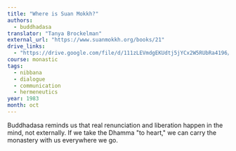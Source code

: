 ```yaml
---
title: "Where is Suan Mokkh?"
authors:
  - buddhadasa
translator: "Tanya Brockelman"
external_url: "https://www.suanmokkh.org/books/21"
drive_links:
  - "https://drive.google.com/file/d/111zLEVmdgEKUdtj5jYCx2W5RUbRa4196/view?usp=drivesdk"
course: monastic
tags:
  - nibbana
  - dialogue
  - communication
  - hermeneutics
year: 1983
month: oct
---
```


Buddhadasa reminds us that real renunciation and liberation happen in the mind, not externally. If we take the Dhamma "to heart," we can carry the monastery with us everywhere we go.

